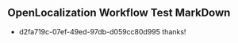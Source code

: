 ## OpenLocalization Workflow Test MarkDown
* d2fa719c-07ef-49ed-97db-d059cc80d995 thanks!

<!--HONumber=Jul16_HO3-->


